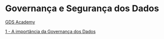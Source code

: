 # Governança e Segurança dos Dados


<!-- - ### [Entender a importância da Governança dos Dados](https://notebooklm.google.com/notebook/16ca856b-bd71-42fc-a03a-ae1175dffd10?artifactId=a89dbd50-c637-4cea-bd15-a6c41155f29f) -->


[GDS Academy](https://pgsd-nine.vercel.app/)

[1 - A importância da Governança dos Dados](https://cdo-quest-fb589d46.base44.app/)


